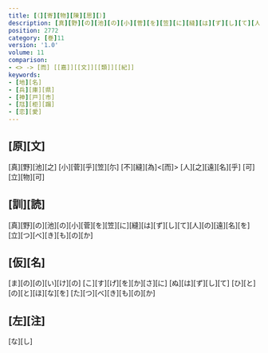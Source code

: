 ```yaml
---
title: [（][寄][物][陳][思][）]
description: [真][野][の][池][の][小][菅][を][笠][に][縫][は][ず][し][て][人][の][遠][名][を][立][つ][べ][き][も][の][か]
position: 2772
category: [巻]11
version: '1.0'
volume: 11
comparison:
- <> -> [而] [[嘉]][[文]][[類]][[紀]]
keywords:
- [地][名]
- [兵][庫][県]
- [神][戸][市]
- [尫][柜][蹋]
- [恋][愛]
---
```


## [原][文]

[真][野][池][之] [小][菅][乎][笠][尓] [不][縫][為]<[而]> [人][之][遠][名][乎] [可][立][物][可]

## [訓][読]

[真][野][の][池][の][小][菅][を][笠][に][縫][は][ず][し][て][人][の][遠][名][を][立][つ][べ][き][も][の][か]

## [仮][名]

[ま][の][の][い][け][の] [こ][す][げ][を][か][さ][に] [ぬ][は][ず][し][て] [ひ][と][の][と][ほ][な][を] [た][つ][べ][き][も][の][か]

## [左][注]

[な][し]
